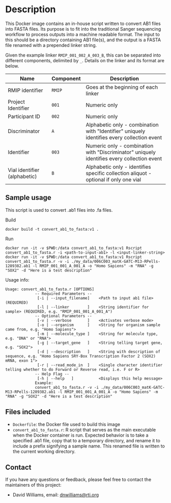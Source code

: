 # Description

This Docker image contains an in-house script written to convert AB1 files into FASTA files.  Its purpose is to fit into the traditional Sanger sequencing workflow to process outputs into a machine readable format.  The input to this should be a directory containing AB1 file(s), and the output is a FASTA file renamed with a prepended linker string.

Given the example linker `RMIP_001_002_A_003_B`, this can be separated into different components, delimited by `_`.  Details on the linker and its format are below.

| Name | Component | Description |
| -- | -- | -- |
|  RMIP identifier | `RMIP` | Goes at the beginning of each linker |
|  Project Identifier | `001` | Numeric only |
|  Participant ID | `002` | Numeric only |
|  Discriminator | `A` | Alphabetic only - combination with "Identifier" uniquely identifies every collection event |
|  Identifier | `003` | Numeric only - combination with "Discriminator" uniquely identifies every collection event |
|  Vial identifier (alphabetic) | `B` | Alphabetic only - identifies specific collection aliquot - optional if only one vial |

## Sample usage

This script is used to convert .ab1 files into .fa files.

Build
```
docker build -t convert_ab1_to_fasta:v1 .
```

Run
```
docker run -it -v $PWD:/data convert_ab1_to_fasta:v1 Rscript convert_ab1_to_fasta.r -i <path-to-input-ab1> -l <input-linker-string>
docker run -it -v $PWD:/data convert_ab1_to_fasta:v1 Rscript convert_ab1_to_fasta.r -v -i ./my_data/006C003_matK-GATC-M13-RPells-1289382.ab1 -l RMIP_001_001_A_001_A -o "Homo Sapiens" -m "RNA" -g "SOX2" -d "Here is a test description"
```

Usage info:
```
Usage: convert_ab1_to_fasta.r [OPTIONS]
             -- Required Parameters --
              [-i | --input_filename]    <Path to input ab1 file> (REQUIRED)
              [-l | --linker        ]    <String identifier for sample> (REQUIRED, e.g. "RMIP_001_001_A_001_A")
             -- Optional Parameters -- 
              [-v | --verbose       ]    <Activates verbose mode>
              [-o | --organism      ]    <String for organism sample came from, e.g. "Homo Sapiens">
              [-m | --molecule_type ]    <String for molecule type, e.g. "DNA" or "RNA">
              [-g | --target_gene   ]    <String telling target gene, e.g. "SOX2">
              [-d | --description   ]    <String with description of sequence, e.g. "Homo Sapiens SRY-Box Transcription Factor 2 (SOX2) mRNA, exon 1">
              [-r | --read_mode_in  ]    <Single character identifier telling whether to do Forward or Reverse read, i.e. F or R>
             -- Help Flag --  
              [-h | --help   ]           <Displays this help message>
             Example:
             convert_ab1_to_fasta.r -v -i ./my_data/006C003_matK-GATC-M13-RPells-1289382.ab1 -l RMIP_001_001_A_001_A -o "Homo Sapiens" -m "RNA" -g "SOX2" -d "Here is a test description"
```

## Files included

- `Dockerfile`: the Docker file used to build this image
- `convert_ab1_to_fasta.r`: R script that serves as the main executable when the Docker container is run.  Expected behavior is to take a specified .ab1 file, copy that to a temporary directory, and rename it to include a prefix signifying a sample name.  This renamed file is written to the current working directory.

## Contact

If you have any questions or feedback, please feel free to contact the maintainers of this project:

- David Williams, email: dnwilliams@rti.org
